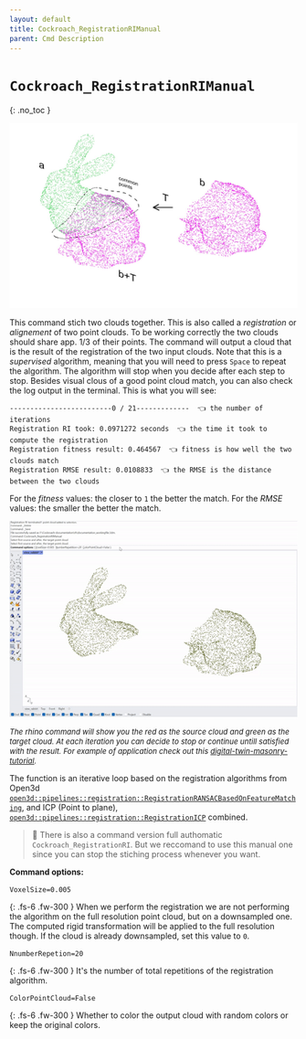 ```yaml
---
layout: default
title: Cockroach_RegistrationRIManual
parent: Cmd Description
---
```


# `Cockroach_RegistrationRIManual`
{: .no_toc }

![cockroach_reg](https://github.com/ibois-epfl/Cockroach-documentation/blob/docu-alpha/img/cmds/cockroach_registrationrimanual.jpg?raw=true)

This command stich two clouds together.
This is also called a *registration* or *alignement* of two point clouds. To be working correctly the two clouds should share app. 1/3 of their points. The command will output a cloud that is the result of the registration of the two input clouds.
Note that this is a *supervised* algorithm, meaning that you will need to press `Space` to repeat the algorithm. The algorithm will stop when you decide after each step to stop. Besides visual clous of a good point cloud match, you can also check the log output in the terminal. This is what you will see:
```
-------------------------0 / 21-------------  👈 the number of iterations
Registration RI took: 0.0971272 seconds  👈 the time it took to compute the registration
Registration fitness result: 0.464567  👈 fitness is how well the two clouds match
Registration RMSE result: 0.0108833  👈 the RMSE is the distance between the two clouds
```
For the *fitness* values: the closer to `1` the better the match. For the *RMSE* values: the smaller the better the match.

![cockroach_reg_demo](https://github.com/ibois-epfl/Cockroach-documentation/blob/docu-alpha/img/cmds/cmd_registrationrimanual_demo.gif?raw=true)

 <font size="2"><i> The rhino command will show you the red as the source cloud and green as the target cloud. At each iteration you can decide to stop or continue untill satisfied with the result. For example of application check out this <a href="http://localhost:4000/Cockroach-documentation/docs/tutorials/digital-twin-of-masonry-stone-wall-c/#register-stones-into-the-wall-layer" >digital-twin-masonry-tutorial</a>. </i></font>

The function is an iterative loop based on the registration algorithms from Open3d [`open3d::pipelines::registration::RegistrationRANSACBasedOnFeatureMatching`](http://www.open3d.org/html/cpp_api/namespaceopen3d_1_1pipelines_1_1registration.html), and ICP (Point to plane), [`open3d::pipelines::registration::RegistrationICP`](http://www.open3d.org/html/cpp_api/namespaceopen3d_1_1pipelines_1_1registration.htmll) combined.


> 🔎 There is also a command version full authomatic `Cockroach_RegistrationRI`. But we reccomand to use this manual one since you can stop the stiching process whenever you want.


**Command options:**
```
VoxelSize=0.005
```
{: .fs-6 .fw-300 }
When we perform the registration we are not performing the algorithm on the full resolution point cloud, but on a downsampled one. The computed rigid transformation will be applied to the full resolution though. If the  cloud is already downsampled, set this value to `0`.

```
NnumberRepetion=20
```
{: .fs-6 .fw-300 }
It's the number of total repetitions of the registration algorithm. 

```
ColorPointCloud=False
```
{: .fs-6 .fw-300 }
Whether to color the output cloud with random colors or keep the original colors.